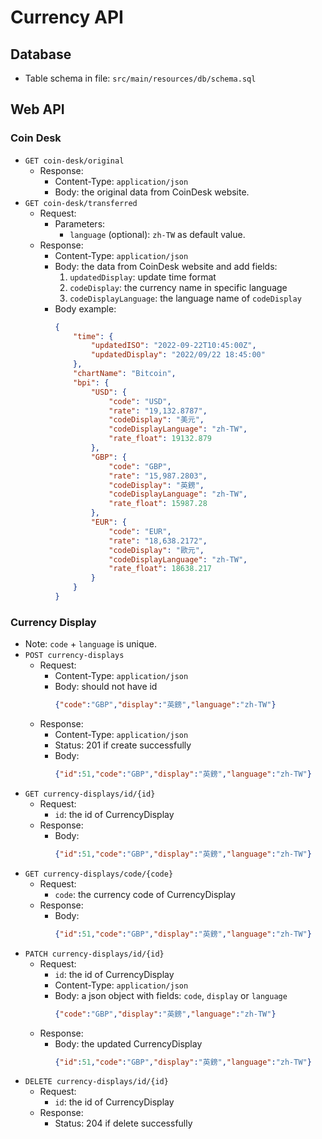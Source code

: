 # Currency API #
## Database ##
* Table schema in file: `src/main/resources/db/schema.sql`

## Web API ##
### Coin Desk ###
* `GET coin-desk/original`
  * Response:
    * Content-Type: `application/json`
    * Body: the original data from CoinDesk website.
* `GET coin-desk/transferred`
  * Request:
    * Parameters:
      * `language` (optional): `zh-TW` as default value.
  * Response:
    * Content-Type: `application/json`
    * Body: the data from CoinDesk website and add fields:
      1. `updatedDisplay`: update time format
      2. `codeDisplay`: the currency name in specific language
      3. `codeDisplayLanguage`: the language name of `codeDisplay`
    * Body example:
      ```json
      {
          "time": {
              "updatedISO": "2022-09-22T10:45:00Z",
              "updatedDisplay": "2022/09/22 18:45:00"
          },
          "chartName": "Bitcoin",
          "bpi": {
              "USD": {
                  "code": "USD",
                  "rate": "19,132.8787",
                  "codeDisplay": "美元",
                  "codeDisplayLanguage": "zh-TW",
                  "rate_float": 19132.879
              },
              "GBP": {
                  "code": "GBP",
                  "rate": "15,987.2803",
                  "codeDisplay": "英鎊",
                  "codeDisplayLanguage": "zh-TW",
                  "rate_float": 15987.28
              },
              "EUR": {
                  "code": "EUR",
                  "rate": "18,638.2172",
                  "codeDisplay": "歐元",
                  "codeDisplayLanguage": "zh-TW",
                  "rate_float": 18638.217
              }
          }
      }
      ```

### Currency Display ###
* Note: `code` + `language` is unique. 
* `POST currency-displays`
  * Request:
    * Content-Type: `application/json`
    * Body: should not have id
      ```json
      {"code":"GBP","display":"英鎊","language":"zh-TW"}
      ```
  * Response:
    * Content-Type: `application/json`
    * Status: 201 if create successfully
    * Body:
      ```json
      {"id":51,"code":"GBP","display":"英鎊","language":"zh-TW"}
      ```
* `GET currency-displays/id/{id}`
  * Request:
    * `id`: the id of CurrencyDisplay
  * Response:
    * Body:
      ```json
      {"id":51,"code":"GBP","display":"英鎊","language":"zh-TW"}
      ```
* `GET currency-displays/code/{code}`
  * Request:
    * `code`: the currency code of CurrencyDisplay 
  * Response:
    * Body:
      ```json
      {"id":51,"code":"GBP","display":"英鎊","language":"zh-TW"}
      ```
* `PATCH currency-displays/id/{id}`
  * Request:
    * `id`: the id of CurrencyDisplay
    * Content-Type: `application/json`
    * Body: a json object with fields: `code`, `display` or `language`
      ```json
      {"code":"GBP","display":"英鎊","language":"zh-TW"}
      ```
  * Response:
    * Body: the updated CurrencyDisplay
      ```json
      {"id":51,"code":"GBP","display":"英鎊","language":"zh-TW"}
      ```
* `DELETE currency-displays/id/{id}`
  * Request:
    * `id`: the id of CurrencyDisplay
  * Response:
    * Status: 204 if delete successfully
